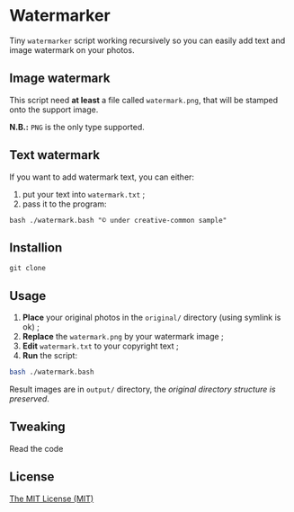 # Watermarker

Tiny `watermarker` script working recursively so you can easily add text and image watermark on your photos.

## Image watermark

This script need **at least** a file called `watermark.png`, that will be stamped onto the support image.

**N.B.:** `PNG` is the only type supported.

## Text watermark

If you want to add watermark text, you can either:

1. put your text into `watermark.txt` ;
2. pass it to the program:

```
bash ./watermark.bash "© under creative-common sample"
```

## Installion

    git clone

## Usage
1. **Place** your original photos in the `original/` directory (using symlink is ok) ;
2. **Replace** the `watermark.png` by your watermark image ;
3. **Edit** `watermark.txt` to your copyright text ;
4. **Run** the script:

```bash
bash ./watermark.bash
```
Result images are in `output/` directory, the _original directory structure is preserved_.

## Tweaking

Read the code

## License

[The MIT License (MIT)](http://opensource.org/licenses/MIT)
